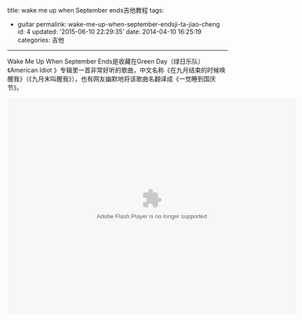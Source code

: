 title: wake me up when September ends吉他教程
tags: 
  - guitar
permalink: wake-me-up-when-september-endsji-ta-jiao-cheng
id: 4
updated: '2015-06-10 22:29:35'
date: 2014-04-10 16:25:19
categories: 吉他
---

Wake Me Up When September Ends是收藏在Green Day（绿日乐队）《American Idiot 》专辑里一首非常好听的歌曲，中文名称《在九月结束的时候唤醒我》（《九月末叫醒我》），也有网友幽默地将该歌曲名翻译成《一觉睡到国庆节》。
<!--more-->
<object id="player_obj" data="http://cache.tv.qq.com/qqplayerout.swf?v=b1059z81dj6&amp;auto=1&amp;playertype=4" width="660" height="495" type="application/x-shockwave-flash"><param name="wmode" value="transparent"><param name="allowfullscreen" value="true"><param name="allowscriptaccess" value="always"><param name="allownetworking" value="all"></object>